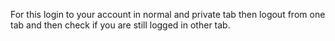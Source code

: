 For this login to your account in normal and private tab then logout from one tab and then check if you are still logged in other tab.